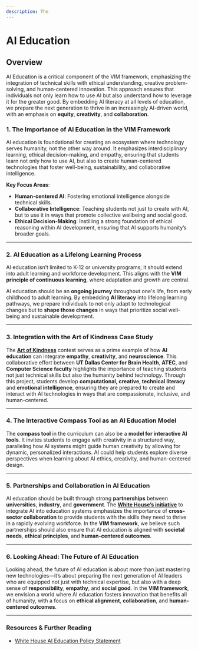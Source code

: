 ```yaml
---
description: The
---
```


# AI Education

## Overview

AI Education is a critical component of the VIM framework, emphasizing the integration of technical skills with ethical understanding, creative problem-solving, and human-centered innovation. This approach ensures that individuals not only learn how to use AI but also understand how to leverage it for the greater good. By embedding AI literacy at all levels of education, we prepare the next generation to thrive in an increasingly AI-driven world, with an emphasis on **equity**, **creativity**, and **collaboration**.

### 1. **The Importance of AI Education in the VIM Framework**

AI education is foundational for creating an ecosystem where technology serves humanity, not the other way around. It emphasizes interdisciplinary learning, ethical decision-making, and empathy, ensuring that students learn not only how to use AI, but also to create human-centered technologies that foster well-being, sustainability, and collaborative intelligence.

**Key Focus Areas**:

* **Human-centered AI**: Fostering emotional intelligence alongside technical skills.
* **Collaborative Intelligence**: Teaching students not just to create with AI, but to use it in ways that promote collective wellbeing and social good.
* **Ethical Decision-Making**: Instilling a strong foundation of ethical reasoning within AI development, ensuring that AI supports humanity’s broader goals.

***

### 2. **AI Education as a Lifelong Learning Process**

AI education isn’t limited to K-12 or university programs; it should extend into adult learning and workforce development. This aligns with the **VIM principle of continuous learning**, where adaptation and growth are central.

AI education should be an **ongoing journey** throughout one's life, from early childhood to adult learning. By embedding **AI literacy** into lifelong learning pathways, we prepare individuals to not only adapt to technological changes but to **shape those changes** in ways that prioritize social well-being and sustainable development.

***

### 3. **Integration with the Art of Kindness Case Study**

The [**Art of Kindness**](../applications-and-extensions/case-studies/the-art-of-kindness.md) contest serves as a prime example of how **AI education** can integrate **empathy**, **creativity**, and **neuroscience**. This collaborative effort between **UT Dallas Center for Brain Health**, **ATEC**, and **Computer Science faculty** highlights the importance of teaching students not just technical skills but also the humanity behind technology. Through this project, students develop **computational, creative, technical literacy** and **emotional intelligence**, ensuring they are prepared to create and interact with AI technologies in ways that are compassionate, inclusive, and human-centered.

***

### 4. **The Interactive Compass Tool as an AI Education Model**

The **compass tool** in the curriculum can also be a **model for interactive AI tools**. It invites students to engage with creativity in a structured way, paralleling how AI systems might guide human creativity by allowing for dynamic, personalized interactions. AI could help students explore diverse perspectives when learning about AI ethics, creativity, and human-centered design.

***

### 5. **Partnerships and Collaboration in AI Education**

AI education should be built through strong **partnerships** between **universities**, **industry**, and **government**. The [**White House’s initiative**](https://www.whitehouse.gov/presidential-actions/2025/04/advancing-artificial-intelligence-education-for-american-youth/) to integrate AI into education systems emphasizes the importance of **cross-sector collaboration** to provide students with the skills they need to thrive in a rapidly evolving workforce. In the **VIM framework**, we believe such partnerships should also ensure that AI education is aligned with **societal needs**, **ethical principles**, and **human-centered outcomes**.

***

### 6. **Looking Ahead: The Future of AI Education**

Looking ahead, the future of AI education is about more than just mastering new technologies—it’s about preparing the next generation of AI leaders who are equipped not just with technical expertise, but also with a deep sense of **responsibility**, **empathy**, and **social good**. In the **VIM framework**, we envision a world where AI education fosters innovation that benefits all of humanity, with a focus on **ethical alignment**, **collaboration**, and **human-centered outcomes**.

***

### **Resources & Further Reading**

* [White House AI Education Policy Statement](https://www.whitehouse.gov/presidential-actions/2025/04/advancing-artificial-intelligence-education-for-american-youth/)

